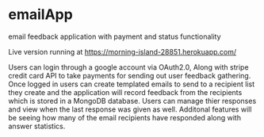 # emailApp
email feedback application with payment and status functionality 

Live version running at https://morning-island-28851.herokuapp.com/ 

Users can login through a google account via OAuth2.0, Along with stripe credit card API to take payments for sending out user feedback gathering. Once logged in users can create templated emails to send to a recipient list they create and the application will record feedback from the recipients which is stored in a MongoDB database.
Users can manage thier responses and view when the last response was given as well.
Additonal features will be seeing how many of the email recipients have responded along with answer statistics.
